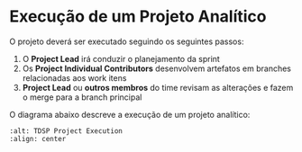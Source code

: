 # Execução de um Projeto Analítico


O projeto deverá ser executado seguindo os seguintes passos:
1. O **Project Lead** irá conduzir o planejamento da sprint
2. Os **Project Individual Contributors** desenvolvem artefatos em branches relacionadas aos work itens
3. **Project Lead** ou **outros membros** do time revisam as alterações e fazem o merge para a branch principal

O diagrama abaixo descreve a execução de um projeto analítico:
```{figure} ../images/ProjectExecution2.drawio.svg
:alt: TDSP Project Execution
:align: center
 
```
